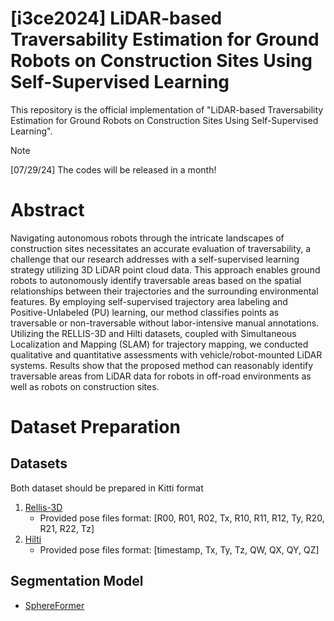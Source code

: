 # [i3ce2024] LiDAR-based Traversability Estimation for Ground Robots on Construction Sites Using Self-Supervised Learning

This repository is the official implementation of "LiDAR-based Traversability Estimation for Ground Robots on Construction Sites Using Self-Supervised Learning". 

> [!NOTE]  
> [07/29/24] The codes will be released in a month!

# Abstract 
Navigating autonomous robots through the intricate landscapes of construction sites necessitates an accurate evaluation of traversability, a challenge that our research addresses with a self-supervised learning strategy utilizing 3D LiDAR point cloud data. This approach enables ground robots to autonomously identify traversable areas based on the spatial relationships between their trajectories and the surrounding environmental features. By employing self-supervised trajectory area labeling and Positive-Unlabeled (PU) learning, our method classifies points as traversable or non-traversable without labor-intensive manual annotations. Utilizing the RELLIS-3D and Hilti datasets, coupled with Simultaneous Localization and Mapping (SLAM) for trajectory mapping, we conducted qualitative and quantitative assessments with vehicle/robot-mounted LiDAR systems. Results show that the proposed method can reasonably identify traversable areas from LiDAR data for robots in off-road environments as well as robots on construction sites.

# Dataset Preparation
## Datasets
Both dataset should be prepared in Kitti format
1. [Rellis-3D](https://github.com/unmannedlab/RELLIS-3D)
    - Provided pose files format: [R00, R01, R02, Tx, R10, R11, R12, Ty, R20, R21, R22, Tz]
3. [Hilti](https://hilti-challenge.com/dataset-2022.html)
    - Provided pose files format: [timestamp, Tx, Ty, Tz, QW, QX, QY, QZ]

## Segmentation Model
- [SphereFormer](https://github.com/dvlab-research/SphereFormer)



